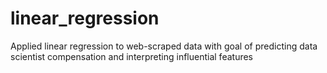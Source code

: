 # linear_regression
Applied linear regression to web-scraped data with goal of predicting data scientist compensation and interpreting influential features
